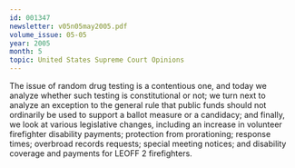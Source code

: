 ```yaml
---
id: 001347
newsletter: v05n05may2005.pdf
volume_issue: 05-05
year: 2005
month: 5
topic: United States Supreme Court Opinions
---
```


The issue of random drug testing is a contentious one, and today we analyze whether such testing is constitutional or not; we turn next to analyze an exception to the general rule that public funds
should not ordinarily be used to support a ballot measure or a candidacy; and finally, we look at various legislative changes, including an increase in volunteer firefighter disability payments; protection from prorationing; response times; overbroad records requests; special meeting notices; and disability coverage and payments for LEOFF 2 firefighters.